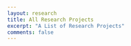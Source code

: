 ```yaml
---
layout: research
title: All Research Projects
excerpt: "A List of Research Projects"
comments: false
---
```

